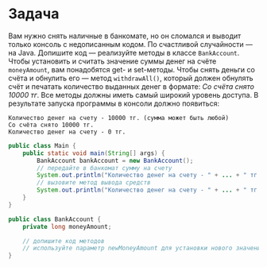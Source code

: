 # Задача

Вам нужно снять наличные в банкомате, но он сломался и выводит только консоль с недописанным кодом. 
По счастливой случайности — на Java. Допишите код — реализуйте методы в классе `BankAccount`. 
Чтобы установить и считать значение суммы денег на счёте `moneyAmount`, вам понадобятся get- и set-методы. 
Чтобы снять деньги со счёта и обнулить его — метод `withdrawAll()`, который должен обнулять счёт и печатать 
количество выданных денег в формате: _Со счёта снято 10000 тг_. 
Все методы должны иметь самый широкий уровень доступа. В результате запуска программы в консоли должно появиться:
```
Количество денег на счету - 10000 тг. (сумма может быть любой)
Со счёта снято 10000 тг.
Количество денег на счету - 0 тг.
```

```java
public class Main {
    public static void main(String[] args) {
        BankAccount bankAccount = new BankAccount();
        // передайте в банкомат сумму на счету
        System.out.println("Количество денег на счету - " + ... + " тг.");
        // вызовите метод вывода средств
        System.out.println("Количество денег на счету - " + ... + " тг.");
    }
}
```

```java
public class BankAccount {
    private long moneyAmount;

    // допишите код методов
    // используйте параметр newMoneyAmount для установки нового значения
}
```
